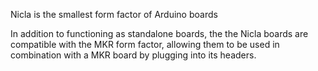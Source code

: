 Nicla is the smallest form factor of Arduino boards

In addition to functioning as standalone boards, the the Nicla boards are compatible with the MKR form factor, allowing them to be used in combination with a MKR board by plugging into its headers.

